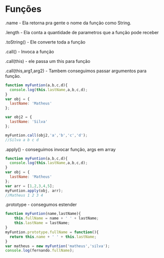 # Funções

.name - Ela retorna pra gente o nome da função como String.

.length - Ela conta a quantidade de parametros que a função pode receber

.toString() -  Ele converte toda a função

.call() - Invoca a função

.call(this) - ele passa um this para função

.call(this,arg1,arg2) - Tambem conseguimos passar argumentos para função.

```js
function myFuntion(a,b,c,d){
  console.log(this.lastName,a,b,c,d);
}
var obj = {
  lastName: 'Matheus'
};

var obj2 = {
  lastName: 'Silva'
};

myFuntion.call(obj2,'a','b','c','d');
//Silva a b c d
```

.apply() - conseguimos invocar função, args em array
```js
function myFuntion(a,b,c,d){
  console.log(this.lastName,a,b,c,d);
}
var obj = {
  lastName: 'Matheus'
};
var arr = [1,2,3,4,5];
myFuntion.apply(obj, arr);
//Matheus 1 2 3 4
```

.prototype - consegumos estender
```js
function myFuntion(name,lastName){
    this.fullName = name + ' ' + lastName;
    this.lastName = lastName;
}
myFuntion.prototype.fullName = function(){
  return this.name + ' ' + this.lastName;
}
var matheus = new myFuntion('matheus','silva');
console.log(fernando.fullName);
```
